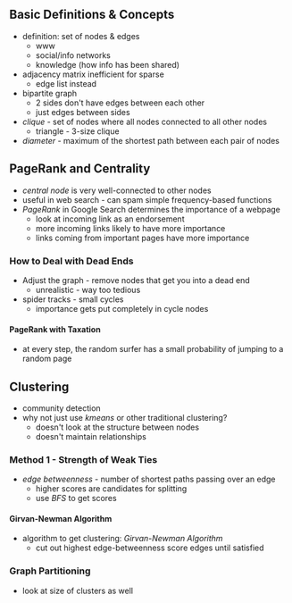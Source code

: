## Basic Definitions & Concepts
- definition: set of nodes & edges
	- www
	- social/info networks
	- knowledge (how info has been shared)
- adjacency matrix inefficient for sparse
	- edge list instead
- bipartite graph
	- 2 sides don't have edges between each other
	- just edges between sides
- *clique* - set of nodes where all nodes connected to all other nodes
	- triangle - 3-size clique
- *diameter* - maximum of the shortest path between each pair of nodes

## PageRank and Centrality
- *central node* is very well-connected to other nodes
- useful in web search - can spam simple frequency-based functions
- *PageRank* in Google Search determines the importance of a webpage
	- look at incoming link as an endorsement
	- more incoming links likely to have more importance
	- links coming from important pages have more importance

### How to Deal with Dead Ends
- Adjust the graph - remove nodes that get you into a dead end
	- unrealistic - way too tedious
- spider tracks - small cycles
	- importance gets put completely in cycle nodes 

#### PageRank with Taxation
- at every step, the random surfer has a small probability of jumping to a random page

## Clustering
- community detection
- why not just use *kmeans* or other traditional clustering?
	- doesn't look at the structure between nodes
	- doesn't maintain relationships

### Method 1 - Strength of Weak Ties
- *edge betweenness* - number of shortest paths passing over an edge
	-	higher scores are candidates for splitting 
	- use *BFS* to get scores
#### Girvan-Newman Algorithm
- algorithm to get clustering: *Girvan-Newman Algorithm*
	- cut out highest edge-betweenness score edges until satisfied
### Graph Partitioning
- look at size of clusters as well
